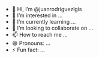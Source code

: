 - 👋 Hi, I’m @juanrodriguezlgis
- 👀 I’m interested in ...
- 🌱 I’m currently learning ...
- 💞️ I’m looking to collaborate on ...
- 📫 How to reach me ...
- 😄 Pronouns: ...
- ⚡ Fun fact: ...

<!---
juanrodriguezlgis/juanrodriguezlgis is a ✨ special ✨ repository because its `README.md` (this file) appears on your GitHub profile.
You can click the Preview link to take a look at your changes.
--->
